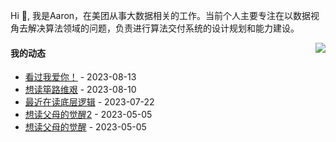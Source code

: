Hi 👋, 我是Aaron，在美团从事大数据相关的工作。当前个人主要专注在以数据视角去解决算法领域的问题，负责进行算法交付系统的设计规划和能力建设。

<p >

<img align="right" src="https://github-readme-stats.vercel.app/api?username=aaronshan&show_icons=true&icon_color=805AD5&text_color=718096&bg_color=ffffff&hide_title=true" />

<p align="left">
     
#### 我的动态

<!-- douban starts -->
* <a href='http://movie.douban.com/subject/35818074/' target='_blank'>看过我爱你！</a> - 2023-08-13
* <a href='https://book.douban.com/subject/26171466/' target='_blank'>想读筚路维艰</a> - 2023-08-10
* <a href='https://book.douban.com/subject/35620025/' target='_blank'>最近在读底层逻辑</a> - 2023-07-22
* <a href='https://book.douban.com/subject/35145648/' target='_blank'>想读父母的觉醒2</a> - 2023-05-05
* <a href='https://book.douban.com/subject/25712703/' target='_blank'>想读父母的觉醒</a> - 2023-05-05
<!-- douban ends -->

<!-- recent_releases starts -->

<!-- recent_releases ends -->
</p>

</p>
